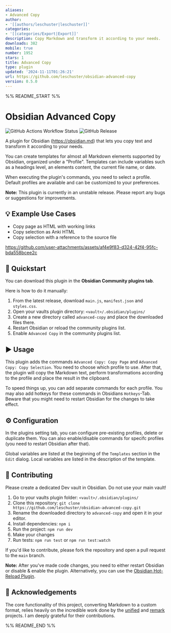 ```yaml
---
aliases:
- Advanced Copy
author:
- '[[authors/leschuster|leschuster]]'
categories:
- '[[categories/Export|Export]]'
description: Copy Markdown and transform it according to your needs.
downloads: 382
mobile: true
number: 1952
stars: 1
title: Advanced Copy
type: plugin
updated: '2024-11-11T01:26:21'
url: https://github.com/leschuster/obsidian-advanced-copy
version: 0.5.0
---
```


%% README_START %%

# Obsidian Advanced Copy

![GitHub Actions Workflow Status](https://img.shields.io/github/actions/workflow/status/leschuster/obsidian-advanced-copy/main.yml)
![GitHub Release](https://img.shields.io/github/v/release/leschuster/obsidian-advanced-copy)

A plugin for Obsidian (https://obsidian.md) that lets you copy text and transform it according to your needs.

You can create templates for almost all Markdown elements supported by Obsidian, organized under a "Profile". Templates can include variables such as a headings level, an elements content, the current file name, or date.

When executing the plugin's commands, you need to select a profile. Default profiles are available and can be customized to your preferences.

**Note:** This plugin is currently in an unstable release. Please report any bugs or suggestions for improvements.

## 💡 Example Use Cases

-   Copy page as HTML with working links
-   Copy selection as Anki HTML
-   Copy selection with a reference to the source file

https://github.com/user-attachments/assets/af4e9f83-d324-42f4-95fc-bda558bcee2c

## 🚀 Quickstart

You can download this plugin in the **Obsidian Community plugins tab**.

Here is how to do it manually:

1. From the latest release, download `main.js`, `manifest.json` and `styles.css`.
2. Open your vaults plugin directory: `<vault>/.obsidian/plugins/`
3. Create a new directory called `advanced-copy` and place the downloaded files there.
4. Restart Obsidian or reload the community plugins list.
5. Enable `Advanced Copy` in the community plugins list.

## ▶️ Usage

This plugin adds the commands `Advanced Copy: Copy Page` and `Advanced Copy: Copy Selection`. You need to choose which profile to use. After that, the plugin will copy the Markdown text, perform transformations according to the profile and place the result in the clipboard.

To speed things up, you can add separate commands for each profile. You may also add hotkeys for these commands in Obsidians `Hotkeys`-Tab. Beware that you might need to restart Obsidian for the changes to take effect.

## ⚙️ Configuration

In the plugins setting tab, you can configure pre-existing profiles, delete or duplicate them. You can also enable/disable commands for specifc profiles (you need to restart Obsidian after that).

Global variables are listed at the beginning of the `Templates` section in the `Edit` dialog. Local variables are listed in the description of the template.

## 🤝 Contributing

Please create a dedicated Dev vault in Obsidian. Do not use your main vault!

1. Go to your vaults plugin folder: `<vault>/.obsidian/plugins/`
2. Clone this repository: `git clone https://github.com/leschuster/obsidian-advanced-copy.git`
3. Rename the downloaded directory to `advanced-copy` and open it in your editor.
4. Install dependencies: `npm i`
5. Run the project: `npm run dev`
6. Make your changes
7. Run tests: `npm run test` or `npm run test:watch`

If you'd like to contribute, please fork the repository and open a pull request to the `main` branch.

**Note:** After you've made code changes, you need to either restart Obsidian or disable & enable the plugin. Alternatively, you can use the [Obsidian Hot-Reload Plugin](https://github.com/pjeby/hot-reload).

## 🙏 Acknowledgements

The core functionality of this project, converting Markdown to a custom format, relies heavily on the incredible work done by the [unified](https://github.com/unifiedjs) and [remark](https://github.com/remarkjs) projects. I am deeply grateful for their contributions.


%% README_END %%